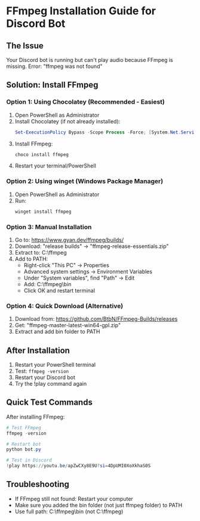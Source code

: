 # FFmpeg Installation Guide for Discord Bot

## The Issue
Your Discord bot is running but can't play audio because FFmpeg is missing.
Error: "ffmpeg was not found"

## Solution: Install FFmpeg

### Option 1: Using Chocolatey (Recommended - Easiest)
1. Open PowerShell as Administrator
2. Install Chocolatey (if not already installed):
   ```powershell
   Set-ExecutionPolicy Bypass -Scope Process -Force; [System.Net.ServicePointManager]::SecurityProtocol = [System.Net.ServicePointManager]::SecurityProtocol -bor 3072; iex ((New-Object System.Net.WebClient).DownloadString('https://community.chocolatey.org/install.ps1'))
   ```
3. Install FFmpeg:
   ```powershell
   choco install ffmpeg
   ```
4. Restart your terminal/PowerShell

### Option 2: Using winget (Windows Package Manager)
1. Open PowerShell as Administrator
2. Run:
   ```powershell
   winget install ffmpeg
   ```

### Option 3: Manual Installation
1. Go to: https://www.gyan.dev/ffmpeg/builds/
2. Download: "release builds" -> "ffmpeg-release-essentials.zip"
3. Extract to: C:\ffmpeg
4. Add to PATH:
   - Right-click "This PC" -> Properties
   - Advanced system settings -> Environment Variables
   - Under "System variables", find "Path" -> Edit
   - Add: C:\ffmpeg\bin
   - Click OK and restart terminal

### Option 4: Quick Download (Alternative)
1. Download from: https://github.com/BtbN/FFmpeg-Builds/releases
2. Get: "ffmpeg-master-latest-win64-gpl.zip"
3. Extract and add bin folder to PATH

## After Installation
1. Restart your PowerShell terminal
2. Test: `ffmpeg -version`
3. Restart your Discord bot
4. Try the !play command again

## Quick Test Commands
After installing FFmpeg:
```powershell
# Test FFmpeg
ffmpeg -version

# Restart bot
python bot.py

# Test in Discord
!play https://youtu.be/apZwCXy8E9U?si=4DpUMI0XoXkhaS0S
```

## Troubleshooting
- If FFmpeg still not found: Restart your computer
- Make sure you added the bin folder (not just ffmpeg folder) to PATH
- Use full path: C:\ffmpeg\bin (not C:\ffmpeg)
